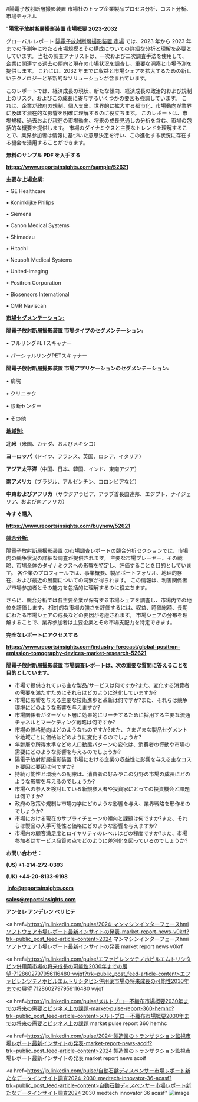 #陽電子放射断層撮影装置 市場社のトップ企業製品プロセス分析、コスト分析、市場チャネル

"<strong>陽電子放射断層撮影装置 市場概要 2023-2032</strong>

グローバル レポート <a href=https://www.reportsinsights.com/sample/52621>陽電子放射断層撮影装置 市場</a> では、2023 年から 2023 年までの予測年にわたる市場規模とその構成についての詳細な分析と理解を必要としています。 当社の調査アナリストは、一次および二次調査手法を使用して、企業に関連する過去の傾向と現在の市場状況を調査し、重要な洞察と市場予測を提供します。 これには、2032 年までに収益と市場シェアを拡大​​するための新しいテクノロジーと革新的なソリューションが含まれています。

このレポートでは、経済成長の現状、新たな傾向、経済成長の政治的および規制上のリスク、およびこの成長に寄与するいくつかの要因も強調しています。 これは、企業が政府の規制、個人支出、世界的に拡大する都市化、市場動向が業界に及ぼす潜在的な影響を明確に理解するのに役立ちます。 このレポートは、市場規模、過去および現在の市場動向、将来の成長見通しの分析を含む、市場の包括的な概要を提供します。 市場のダイナミクスと主要なトレンドを理解することで、業界参加者は情報に基づいた意思決定を行い、この進化する状況に存在する機会を活用することができます。

<strong><b>無料のサンプル PDF を入手する</b></strong>

<a href=https://www.reportsinsights.com/sample/52621><strong><u>https://www.reportsinsights.com/sample/52621</u></strong></a>

<strong>主要な上場企業:</strong>

• GE Healthcare

• Koninklijke Philips

• Siemens

• Canon Medical Systems

• Shimadzu

• Hitachi

• Neusoft Medical Systems

• United-imaging

• Positron Corporation

• Biosensors International

• CMR Naviscan

<strong><u>市場セグメンテーション</u></strong><strong><u>:</u></strong>

<strong>陽電子放射断層撮影装置 市場タイプのセグメンテーション:</strong>

• フルリングPETスキャナー

• パーシャルリングPETスキャナー

<strong>陽電子放射断層撮影装置 市場アプリケーションのセグメンテーション:</strong>

• 病院

• クリニック

• 診断センター

• その他

<strong><u>地域別</u></strong><strong><u>:</u></strong>

<strong>北米</strong>（米国、カナダ、およびメキシコ）

<strong>ヨーロッパ</strong>（ドイツ、フランス、英国、ロシア、イタリア）

<strong>アジア太平洋</strong>（中国、日本、韓国、インド、東南アジア）

<strong>南アメリカ</strong>（ブラジル、アルゼンチン、コロンビアなど）

<strong>中東およびアフリカ</strong>（サウジアラビア、アラブ首長国連邦、エジプト、ナイジェリア、および南アフリカ）

<strong>今すぐ購入</strong>

<a href=https://www.reportsinsights.com/buynow/52621><strong><u>https://www.reportsinsights.com/buynow/52621</u></strong></a>

<strong><u>競合分析:</u></strong>

陽電子放射断層撮影装置 の市場調査レポートの競合分析セクションでは、市場内の競争状況の詳細な調査が提供されます。 主要な市場プレーヤー、その戦略、市場全体のダイナミクスへの影響を特定し、評価することを目的としています。 各企業のプロフィールでは、事業概要、製品ポートフォリオ、地理的存在、および最近の展開についての洞察が得られます。 この情報は、利害関係者が市場参加者とその能力を包括的に理解するのに役立ちます。

さらに、競合分析では各主要企業が保有する市場シェアを調査し、市場内での地位を評価します。 相対的な市場の強さを評価するには、収益、時価総額、長期にわたる市場シェアの成長などの要因が考慮されます。 市場シェアの分布を理解することで、業界参加者は主要企業とその市場支配力を特定できます。

<strong>完全なレポートにアクセスする</strong>

<a href=https://www.reportsinsights.com/industry-forecast/global-positron-emission-tomography-devices-market-research-52621><strong><u><b>https://www.reportsinsights.com/industry-forecast/global-positron-emission-tomography-devices-market-research-52621</b></u></strong></a>

<strong><b>陽電子放射断層撮影装置 市場調査レポートは、次の重要な質問に答えることを目的としています。</b></strong>
<ul>
  <li>市場で提供されている主な製品/サービスは何ですか?また、変化する消費者の需要を満たすためにそれらはどのように進化していますか?</li>
  <li>市場に影響を与える主要な技術進歩と革新は何ですか?また、それらは競争環境にどのような影響を与えますか?</li>
  <li>市場関係者がターゲット層に効果的にリーチするために採用する主要な流通チャネルとマーケティング戦略は何ですか?</li>
  <li>市場の価格動向はどのようなものですか?また、さまざまな製品セグメントや地域ごとに価格はどのように変化するのでしょうか?</li>
  <li>年齢層や所得水準などの人口動態パターンの変化は、消費者の行動や市場の需要にどのような影響を与えるのでしょうか?</li>
  <li>陽電子放射断層撮影装置 市場における企業の収益性に影響を与える主なコスト要因と要因は何ですか?</li>
  <li>持続可能性と環境への配慮は、消費者の好みやこの分野の市場の成長にどのような影響を与えるのでしょうか?</li>
  <li>市場への参入を検討している新規参入者や投資家にとっての投資機会と課題は何ですか?</li>
  <li>政府の政策や規制は市場力学にどのような影響を与え、業界戦略を形作るのでしょうか?</li>
  <li>市場における現在のサプライチェーンの傾向と課題は何ですか?また、それらは製品の入手可能性と価格にどのような影響を与えますか?</li>
  <li>市場内の顧客満足度とロイヤリティのレベルはどの程度ですか?また、市場参加者はサービス品質の点でどのように差別化を図っているのでしょうか?</li>
</ul>
<strong>お問い合わせ：</strong>

<strong>(US) +1-214-272-0393</strong>

<strong>(UK) +44-20-8133-9198</strong>

<strong> </strong><a href=info@reportsinsights.com><strong><u>info@reportsinsights.com</u></strong></a>

<a href=sales@reportsinsights.com><strong><u>sales@reportsinsights.com</u></strong></a>

<strong>アンセレ アンデレン ベリヒテ</strong>

<a href=https://jp.linkedin.com/pulse/2024-マンマシンインターフェースhmiソフトウェア市場レポート最新インサイトの発表-market-report-news-v0krf?trk=public_post_feed-article-content>2024 マンマシンインターフェースhmiソフトウェア市場レポート最新インサイトの発表 market report news v0krf</a>

<a href=https://jp.linkedin.com/pulse/エファビレンツテノホビルエムトリシタビン併用薬市場の将来成長の可能性2030年までの展望-7128602797956116480-vvjqf?trk=public_post_feed-article-content>エファビレンツテノホビルエムトリシタビン併用薬市場の将来成長の可能性2030年までの展望 7128602797956116480 vvjqf</a>

<a href=https://jp.linkedin.com/pulse/メルトブロー不織布市場概要2030年までの将来の需要とビジネス上の課題-market-pulse-report-360-hemhc?trk=public_post_feed-article-content>メルトブロー不織布市場概要2030年までの将来の需要とビジネス上の課題 market pulse report 360 hemhc</a>

<a href=https://jp.linkedin.com/pulse/2024-製造業のトランザクション監視市場レポート最新インサイトの発表-market-report-news-acoif?trk=public_post_feed-article-content>2024 製造業のトランザクション監視市場レポート最新インサイトの発表 market report news acoif</a>

<a href=https://jp.linkedin.com/pulse/自動石鹸ディスペンサー市場レポート新たなデータインサイト調査2024-2030-medtech-innovator-36-acasf?trk=public_post_feed-article-content>自動石鹸ディスペンサー市場レポート新たなデータインサイト調査2024 2030 medtech innovator 36 acasf</a>"
![image](https://github.com/ahaan12367/RIMarket24/assets/158471582/9e0b6314-06b9-44b9-8d4d-7ea643cc9aef)
